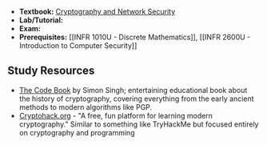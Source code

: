 - **Textbook:**  [Cryptography and Network Security](http://williamstallings.com/Cryptography/)
- **Lab/Tutorial:** 
- **Exam:** 
- **Prerequisites:** [[INFR 1010U - Discrete Mathematics]], [[INFR 2600U - Introduction to Computer Security]]

## Study Resources
- [The Code Book](https://simonsingh.net/books/the-code-book/) by Simon Singh; entertaining educational book about the history of cryptography, covering everything from the early ancient methods to modern algorithms like PGP. 
- [Cryptohack.org](https://cryptohack.org/) - "A free, fun platform for learning modern cryptography." Similar to something like TryHackMe but focused entirely on cryptography and programming

